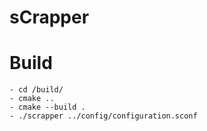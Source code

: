 
sCrapper
===========

Build
===========

```
- cd /build/
- cmake ..
- cmake --build .
- ./scrapper ../config/configuration.sconf
```
